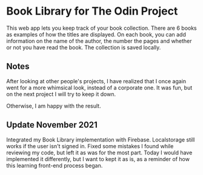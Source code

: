 # Book Library for The Odin Project

This web app lets you keep track of your book collection. There are 6 books as examples of how the titles are displayed. On each book, you can add information on the name of the author, the number the pages and whether or not you have read the book. The collection is saved locally.

## Notes

After looking at other people's projects, I have realized that I once again went for a more whimsical look, instead of a corporate one. It was fun, but on the next project I will try to keep it down.

Otherwise, I am happy with the result.

## Update November 2021

Integrated my Book Library implementation with Firebase. Localstorage still works if the user isn't signed in. Fixed some mistakes I found while reviewing my code, but left it as was for the most part. Today I would have implemented it differently, but I want to kept it as is, as a reminder of how this learning front-end process began.
